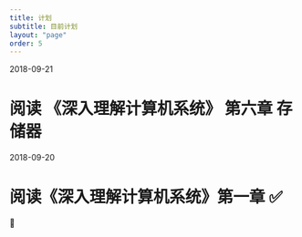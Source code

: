 ```yaml
---
title: 计划
subtitle: 目前计划
layout: "page"
order: 5
---
```


2018-09-21

# 阅读 《深入理解计算机系统》 第六章 存储器


2018-09-20

# 阅读《深入理解计算机系统》第一章 ✅
